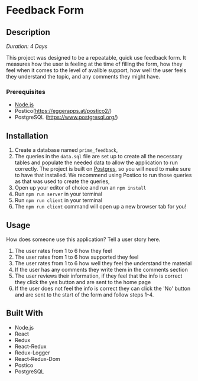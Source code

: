 # Feedback Form



## Description

_Duration: 4 Days_


This project was designed to be a repeatable, quick use feedback form. It measures how the user is feeling at the time of filling the form, how they feel when it comes to the level of avalible support, how well the user feels they understand the topic, and any comments they might have. 

### Prerequisites


- [Node.js](https://nodejs.org/en/)
- Postico(https://eggerapps.at/postico2/)
- PostgreSQL (https://www.postgresql.org/)
## Installation



1. Create a database named `prime_feedback`,
2. The queries in the `data.sql` file are set up to create all the necessary tables and populate the needed data to allow the application to run correctly. The project is built on [Postgres](https://www.postgresql.org/download/), so you will need to make sure to have that installed. We recommend using Postico to run those queries as that was used to create the queries, 
3. Open up your editor of choice and run an `npm install`
4. Run `npm run server` in your terminal
5. Run `npm run client` in your terminal
6. The `npm run client` command will open up a new browser tab for you!

## Usage
How does someone use this application? Tell a user story here.

1. The user rates from 1 to 6 how they feel 
2. The user rates from 1 to 6 how supported they feel
3. The user rates from 1 to 6 how well they feel the understand the material
4. If the user has any comments they write them in the comments section
5. The user reviews their information, if they feel that the info is correct they click the yes button and are sent to the home page
6. If the user does not feel the info is correct they can click the 'No' button and are sent to the start of the form and follow steps 1-4.


## Built With

- Node.js
- React
- Redux
- React-Redux
- Redux-Logger
- React-Redux-Dom
- Postico
- PostgreSQL